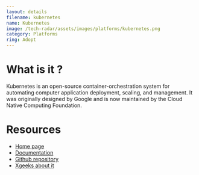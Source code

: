 ```yaml
---
layout: details
filename: kubernetes 
name: Kubernetes
image: /tech-radar/assets/images/platforms/kubernetes.png 
category: Platforms
ring: Adopt
---
```


# What is it ?
Kubernetes is an open-source container-orchestration system for automating computer application deployment, scaling, and management. It was originally designed by Google and is now maintained by the Cloud Native Computing Foundation.



# Resources
- [Home page](https://kubernetes.io/)
- [Documentation](https://kubernetes.io/docs/home/)
- [Github repository](https://github.com/kubernetes/kubernetes)
- [Xgeeks about it](https://medium.com/xgeeks/tagged/kubernetes)

